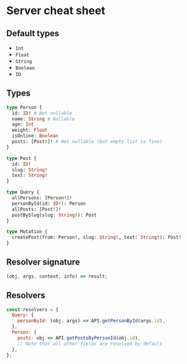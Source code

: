 # Server cheat sheet

## Default types

- `Int`
- `Float`
- `String`
- `Boolean`
- `ID`

## Types

```graphql
type Person {
  id: ID! # Not nullable
  name: String # Nullable
  age: Int
  weight: Float
  isOnline: Boolean
  posts: [Post!]! # Not nullable (but empty list is fine)
}

type Post {
  id: ID!
  slug: String!
  text: String!
}

type Query {
  allPersons: [Person!]!
  personById(id: ID!): Person
  allPosts: [Post!]!
  postBySlug(slug: String!): Post
}

type Mutation {
  createPost(from: Person!, slug: String!, text: String!): Post!
}
```

## Resolver signature

```js
(obj, args, context, info) => result;
```

## Resolvers

```js
const resolvers = {
  Query: {
    personById: (obj, args) => API.getPersonById(args.id),
  },
  Person: {
    posts: obj => API.getPostsByPersonId(obj.id),
    // Note that all other fields are resolved by default
  },
};
```
